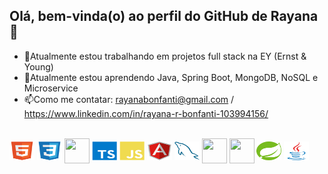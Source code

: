 ## Olá, bem-vinda(o) ao perfil do GitHub de Rayana👋

- 🔭Atualmente estou trabalhando em projetos full stack na EY (Ernst & Young)
- 🌱Atualmente estou aprendendo Java, Spring Boot, MongoDB, NoSQL e Microservice
- 📫Como me contatar: rayanabonfanti@gmail.com / https://www.linkedin.com/in/rayana-r-bonfanti-103994156/

<div style="display: inline_block"><br>
  <img align="center" height="30" width="40" src="https://raw.githubusercontent.com/devicons/devicon/master/icons/html5/html5-original.svg">
  <img align="center" height="30" width="40" src="https://raw.githubusercontent.com/devicons/devicon/master/icons/css3/css3-original.svg">
  <img align="center" height="40" width="40" src="https://img.icons8.com/color/48/null/bootstrap.png">
  <img align="center" height="30" width="40" src="https://raw.githubusercontent.com/devicons/devicon/master/icons/typescript/typescript-plain.svg">
  <img align="center" height="30" width="40" src="https://raw.githubusercontent.com/devicons/devicon/master/icons/javascript/javascript-plain.svg">
  <img align="center" height="30" width="40" src="https://raw.githubusercontent.com/devicons/devicon/master/icons/angularjs/angularjs-original.svg">
  <img align="center" height="30" width="40" src="https://raw.githubusercontent.com/devicons/devicon/master/icons/mysql/mysql-original.svg">  
  <img align="center" height="40" width="40" src="https://img.icons8.com/arcade/64/null/sql.png">  
  <img align="center" height="40" width="40" src="https://img.icons8.com/external-others-amoghdesign/24/null/external-postgres-soleicons-fill-vol-1-others-amoghdesign.png">  
  <img align="center" height="30" width="40" src="https://raw.githubusercontent.com/devicons/devicon/master/icons/spring/spring-original.svg">
  <img align="center" height="30" width="40" src="https://raw.githubusercontent.com/devicons/devicon/master/icons/java/java-original.svg">
</div>
  
  ##

 <!-- 
<div> 
 
  ![Snake animation](https://github.com/rafaballerini/rafaballerini/blob/output/github-contribution-grid-snake.svg)
 
</div>
-->
